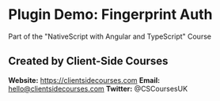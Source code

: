 # Plugin Demo: Fingerprint Auth

Part of the "NativeScript with Angular and TypeScript" Course

## Created by Client-Side Courses

**Website:** https://clientsidecourses.com
**Email:** hello@clientsidecourses.com
**Twitter:** @CSCoursesUK